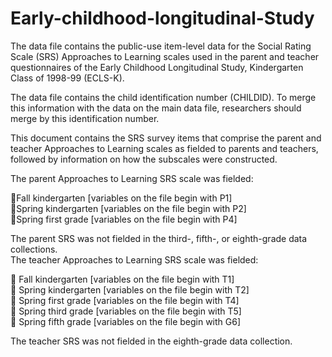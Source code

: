 # Early-childhood-longitudinal-Study
The data file contains the public-use item-level data for the Social Rating Scale (SRS) Approaches to Learning scales used in the parent and teacher questionnaires of the Early Childhood Longitudinal Study, Kindergarten Class of 1998-99 (ECLS-K).

The data file contains the child identification number (CHILDID). To merge this information with the data on the main data file, researchers should merge by this identification number.

This document contains the SRS survey items that comprise the parent and teacher Approaches to Learning scales as fielded to parents and teachers, followed by information on how the subscales were constructed.

The parent Approaches to Learning SRS scale was fielded:  

Fall kindergarten [variables on the file begin with P1]  
Spring kindergarten [variables on the file begin with P2]  
Spring first grade [variables on the file begin with P4]  

The parent SRS was not fielded in the third-, fifth-, or eighth-grade data collections.  
The teacher Approaches to Learning SRS scale was fielded:  

 Fall kindergarten [variables on the file begin with T1]  
 Spring kindergarten [variables on the file begin with T2]  
 Spring first grade [variables on the file begin with T4]  
 Spring third grade [variables on the file begin with T5]  
 Spring fifth grade [variables on the file begin with G6]  

The teacher SRS was not fielded in the eighth-grade data collection.
